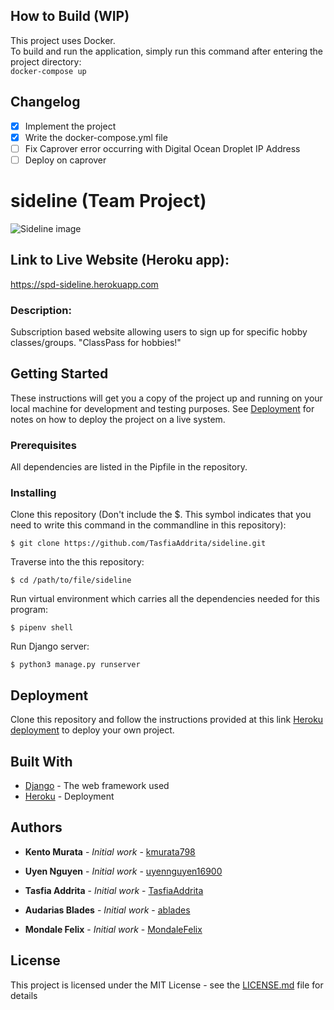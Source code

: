 <!-- Dockerized project README -->
## How to Build (WIP)
This project uses Docker.  
To build and run the application, simply run this command after entering the project directory:  
``` docker-compose up ```

## Changelog
- [x] Implement the project
- [x] Write the docker-compose.yml file
- [ ] Fix Caprover error occurring with Digital Ocean Droplet IP Address
- [ ] Deploy on caprover

<!-- Base project README -->
# sideline (Team Project)
![Sideline image](https://henricolibrary.org/images/easyblog_articles/129/b2ap3_large_20190712-hobbies-blog.jpg)

## Link to Live Website (Heroku app):
https://spd-sideline.herokuapp.com

### Description:
Subscription based website allowing users to sign up for specific hobby classes/groups.
"ClassPass for hobbies!"

## Getting Started

These instructions will get you a copy of the project up and running on your local machine for development and testing purposes. See [Deployment](#deployment) for notes on how to deploy the project on a live system.

### Prerequisites

All dependencies are listed in the Pipfile in the repository.

### Installing

Clone this repository   (Don't include the $. This symbol indicates that you need to write this command in the commandline in this repository):

```
$ git clone https://github.com/TasfiaAddrita/sideline.git
```

Traverse into the this repository:

```
$ cd /path/to/file/sideline
```

Run virtual environment which carries all the dependencies needed for this program:

```
$ pipenv shell
```

Run Django server:

```
$ python3 manage.py runserver
```

## Deployment
Clone this repository and follow the instructions provided at this link [Heroku deployment](https://devcenter.heroku.com/articles/git) to deploy your own project.

## Built With

* [Django](https://flask.palletsprojects.com/en/1.1.x/) - The web framework used
* [Heroku](https://www.heroku.com) - Deployment

## Authors

* **Kento Murata** - *Initial work* - [kmurata798](https://github.com/kmurata798)

* **Uyen Nguyen** - *Initial work* - [uyennguyen16900](https://github.com/uyennguyen16900)

* **Tasfia Addrita** - *Initial work* - [TasfiaAddrita](https://github.com/TasfiaAddrita)

* **Audarias Blades** - *Initial work* - [ablades](https://github.com/ablades)

* **Mondale Felix** - *Initial work* - [MondaleFelix](https://github.com/MondaleFelix)

## License

This project is licensed under the MIT License - see the [LICENSE.md](LICENSE.md) file for details
